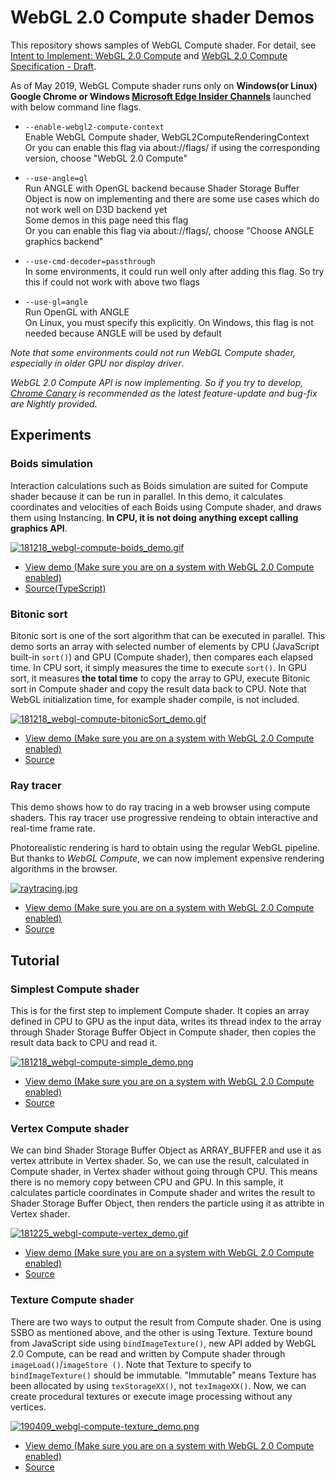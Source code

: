 # WebGL 2.0 Compute shader Demos

This repository shows samples of WebGL Compute shader. For detail, see [Intent to Implement: WebGL 2.0 Compute](https://groups.google.com/a/chromium.org/forum/#!msg/blink-dev/bPD47wqY-r8/5DzgvEwFBAAJ) and [WebGL 2.0 Compute Specification - Draft](https://www.khronos.org/registry/webgl/specs/latest/2.0-compute/).

As of May 2019, WebGL Compute shader runs only on **Windows(or Linux) Google Chrome or Windows [Microsoft Edge Insider Channels](https://www.microsoftedgeinsider.com/en-us/download/?platform=win10)** launched with below command line flags.

- `--enable-webgl2-compute-context`  
Enable WebGL Compute shader, WebGL2ComputeRenderingContext  
Or you can enable this flag via about://flags/ if using the corresponding version, choose "WebGL 2.0 Compute"

- `--use-angle=gl`  
Run ANGLE with OpenGL backend because Shader Storage Buffer Object is now on implementing and there are some use cases which do not work well on D3D backend yet  
Some demos in this page need this flag  
Or you can enable this flag via about://flags/, choose "Choose ANGLE graphics backend"

- `--use-cmd-decoder=passthrough`  
In some environments, it could run well only after adding this flag. So try this if could not work with above two flags

- `--use-gl=angle`  
Run OpenGL with ANGLE  
On Linux, you must specify this explicitly. On Windows, this flag is not needed because ANGLE will be used by default

*Note that some environments could not run WebGL Compute shader, especially in older GPU nor display driver*.

*WebGL 2.0 Compute API is now implementing. So if you try to develop, [Chrome Canary](https://www.google.com/chrome/canary/) is recommended as the latest feature-update and bug-fix are Nightly provided*.

## Experiments

### Boids simulation

Interaction calculations such as Boids simulation are suited for Compute shader because it can be run in parallel.
In this demo, it calculates coordinates and velocities of each Boids using Compute shader, and draws them using Instancing.
**In CPU, it is not doing anything except calling graphics API**.

[![181218_webgl-compute-boids_demo.gif](https://raw.githubusercontent.com/9ballsyndrome/WebGL_Compute_shader/master/document/181218_webgl-compute-boids_demo.gif)](https://9ballsyndrome.github.io/WebGL_Compute_shader/webgl-compute-boids/dist/)

- [View demo (Make sure you are on a system with WebGL 2.0 Compute enabled)](https://9ballsyndrome.github.io/WebGL_Compute_shader/webgl-compute-boids/dist/)
- [Source(TypeScript)](https://github.com/9ballsyndrome/WebGL_Compute_shader/tree/master/webgl-compute-boids)


### Bitonic sort

Bitonic sort is one of the sort algorithm that can be executed in parallel. This demo sorts an array with selected number of elements by CPU (JavaScript built-in `sort()`) and GPU (Compute shader), then compares each elapsed time.
In CPU sort, it simply measures the time to execute `sort()`. In GPU sort, it measures **the total time** to copy the array to GPU, execute Bitonic sort in Compute shader and copy the result data back to CPU.
Note that WebGL initialization time, for example shader compile, is not included.

[![181218_webgl-compute-bitonicSort_demo.gif](https://raw.githubusercontent.com/9ballsyndrome/WebGL_Compute_shader/master/document/181218_webgl-compute-bitonicSort_demo.gif)](https://9ballsyndrome.github.io/WebGL_Compute_shader/webgl-compute-bitonicSort)

- [View demo (Make sure you are on a system with WebGL 2.0 Compute enabled)](https://9ballsyndrome.github.io/WebGL_Compute_shader/webgl-compute-bitonicSort)
- [Source](https://github.com/9ballsyndrome/WebGL_Compute_shader/tree/master/webgl-compute-bitonicSort)

### Ray tracer

This demo shows how to do ray tracing in a web browser using compute shaders. This ray tracer use progressive rendeing to obtain interactive and real-time frame rate.

Photorealistic rendering is hard to obtain using the regular WebGL pipeline. But thanks to *WebGL Compute*, we can now implement expensive rendering algorithms in the browser.

[![raytracing.jpg](document/raytracing.jpg)](https://oktomus.github.io/webgpu-toy-ray-tracer/)

- [View demo (Make sure you are on a system with WebGL 2.0 Compute enabled)](https://oktomus.github.io/webgpu-toy-ray-tracer/)
- [Source](https://github.com/oktomus/webgpu-toy-ray-tracer)


## Tutorial

### Simplest Compute shader

This is for the first step to implement Compute shader. It copies an array defined in CPU to GPU as the input data, writes its thread index to the array through Shader Storage Buffer Object in Compute shader, then copies the result data back to CPU and read it.

[![181218_webgl-compute-simple_demo.png](https://raw.githubusercontent.com/9ballsyndrome/WebGL_Compute_shader/master/document/181218_webgl-compute-simple_demo.png)](https://9ballsyndrome.github.io/WebGL_Compute_shader/webgl-compute-simple)

- [View demo (Make sure you are on a system with WebGL 2.0 Compute enabled)](https://9ballsyndrome.github.io/WebGL_Compute_shader/webgl-compute-simple)
- [Source](https://github.com/9ballsyndrome/WebGL_Compute_shader/tree/master/webgl-compute-simple)

### Vertex Compute shader

We can bind Shader Storage Buffer Object as ARRAY_BUFFER and use it as vertex attribute in Vertex shader.
So, we can use the result, calculated in Compute shader, in Vertex shader without going through CPU. This means there is no memory copy between CPU and GPU.
In this sample, it calculates particle coordinates in Compute shader and writes the result to Shader Storage Buffer Object, then renders the particle using it as attribte in Vertex shader.

[![181225_webgl-compute-vertex_demo.gif](https://raw.githubusercontent.com/9ballsyndrome/WebGL_Compute_shader/master/document/181225_webgl-compute-vertex_demo.gif)](https://9ballsyndrome.github.io/WebGL_Compute_shader/webgl-compute-vertex/)

- [View demo (Make sure you are on a system with WebGL 2.0 Compute enabled)](https://9ballsyndrome.github.io/WebGL_Compute_shader/webgl-compute-vertex/)
- [Source](https://github.com/9ballsyndrome/WebGL_Compute_shader/tree/master/webgl-compute-vertex)

### Texture Compute shader

There are two ways to output the result from Compute shader. One is using SSBO as mentioned above, and the other is using Texture. Texture bound from JavaScript side using `bindImageTexture()`, new API added by WebGL 2.0 Compute, can be read and written by Compute shader through `imageLoad()`/`imageStore ()`. Note that Texture to specify to `bindImageTexture()` should be immutable. "Immutable" means Texture has been allocated by using `texStorageXX()`, not `texImageXX()`. Now, we can create procedural textures or execute image processing without any vertices.

[![190409_webgl-compute-texture_demo.png](https://raw.githubusercontent.com/9ballsyndrome/WebGL_Compute_shader/master/document/190409_webgl-compute-texture_demo.png)](https://9ballsyndrome.github.io/WebGL_Compute_shader/webgl-compute-texture/)

- [View demo (Make sure you are on a system with WebGL 2.0 Compute enabled)](https://9ballsyndrome.github.io/WebGL_Compute_shader/webgl-compute-texture/)
- [Source](https://github.com/9ballsyndrome/WebGL_Compute_shader/tree/master/webgl-compute-texture)
